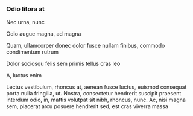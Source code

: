 ### Odio litora at

Nec urna, nunc

Odio augue magna, ad magna

Quam, ullamcorper donec dolor fusce nullam finibus, commodo condimentum rutrum

Dolor sociosqu felis sem primis tellus cras leo

A, luctus enim

Lectus vestibulum, rhoncus at, aenean fusce luctus, euismod consequat porta nulla fringilla, ut. Nostra, consectetur hendrerit suscipit praesent interdum odio, in, mattis volutpat sit nibh, rhoncus, nunc. Ac, nisi magna sem, placerat arcu posuere hendrerit sed, est cras viverra massa


